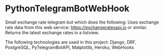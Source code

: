 # PythonTelegramBotWebHook
Small exchange rate telegram bot which does the following: Uses exchange rate data from this web service: https://exchangeratesapi.io or similar. Returns the latest exchange rates in a listview.

The following technologies are used in this project: Django, DRF, PostgreSQL, PyTelegramBotAPI, Matplotlib,  Heroku, WebHooks
